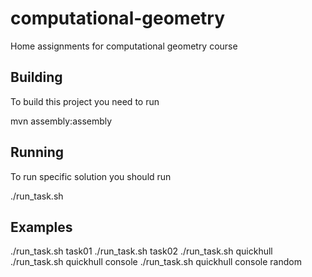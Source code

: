 computational-geometry
======================

Home assignments for computational geometry course

## Building
To build this project you need to run

  mvn assembly:assembly

## Running
To run specific solution you should run

  ./run_task.sh <task-id>

## Examples
  ./run_task.sh task01
  ./run_task.sh task02
  ./run_task.sh quickhull
  ./run_task.sh quickhull console
  ./run_task.sh quickhull console random
